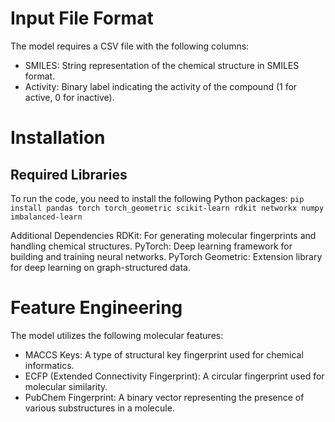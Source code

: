 # Input File Format

The model requires a CSV file with the following columns:

* SMILES: String representation of the chemical structure in SMILES format.
* Activity: Binary label indicating the activity of the compound (1 for active, 0 for inactive).


# Installation

## Required Libraries

To run the code, you need to install the following Python packages:
`pip install pandas torch torch_geometric scikit-learn rdkit networkx numpy imbalanced-learn`

Additional Dependencies
RDKit: For generating molecular fingerprints and handling chemical structures.
PyTorch: Deep learning framework for building and training neural networks.
PyTorch Geometric: Extension library for deep learning on graph-structured data.

# Feature Engineering

The model utilizes the following molecular features:

* MACCS Keys: A type of structural key fingerprint used for chemical informatics.
* ECFP (Extended Connectivity Fingerprint): A circular fingerprint used for molecular similarity.
* PubChem Fingerprint: A binary vector representing the presence of various substructures in a molecule.
